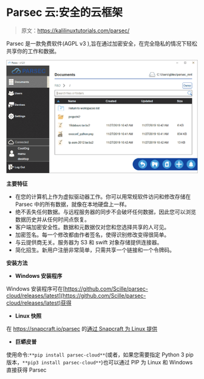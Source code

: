 # Parsec 云:安全的云框架

> 原文：<https://kalilinuxtutorials.com/parsec/>

Parsec 是一款免费软件(AGPL v3 ),旨在通过加密安全，在完全隐私的情况下轻松共享你的工作和数据。

![](img//d613e69bc17fae14206c725b0aea6381.png)

**主要特征**

*   在您的计算机上作为虚拟驱动器工作。你可以用常规软件访问和修改存储在 Parsec 中的所有数据，就像在本地硬盘上一样。
*   绝不丢失任何数据。与远程服务器的同步不会破坏任何数据，因此您可以浏览数据历史并从任何时间点恢复。
*   客户端加密安全性。数据和元数据仅对您和您选择共享的人可见。
*   加密签名。每一个修改都由作者签名，使得识别修改变得很简单。
*   与云提供商无关。服务器为 S3 和 swift 对象存储提供连接器。
*   简化招生。新用户注册非常简单，只需共享一个链接和一个令牌码。

**安装方法**

*   **Windows 安装程序**

Windows 安装程序可在[https://github.com/Scille/parsec-cloud/releases/latest](https://github.com/Scille/parsec-cloud/releases/latest)获得

*   **Linux 快照**

在 https://snapcraft.io/parsec 的[通过 Snapcraft 为 Linux 提供](https://snapcraft.io/parsec)

*   **巨蟒皮普**

使用命令:`**pip install parsec-cloud**`(或者，如果您需要指定 Python 3 pip 版本，`**pip3 install parsec-cloud**`)也可以通过 PIP 为 Linux 和 Windows 直接获得 Parsec